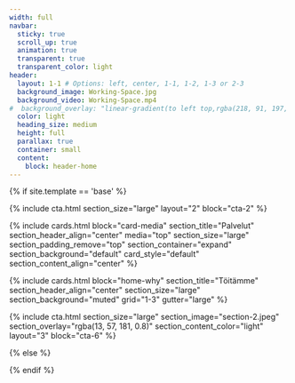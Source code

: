 ```yaml
---
width: full
navbar:
  sticky: true
  scroll_up: true
  animation: true
  transparent: true
  transparent_color: light
header:
  layout: 1-1 # Options: left, center, 1-1, 1-2, 1-3 or 2-3
  background_image: Working-Space.jpg
  background_video: Working-Space.mp4
#  background_overlay: "linear-gradient(to left top,rgba(218, 91, 197, 0.8) 0%,rgba(151, 27, 191, 0.8) 30%,rgba(2, 8, 212, 0.8) 80%)"
  color: light
  heading_size: medium
  height: full
  parallax: true
  container: small
  content:
    block: header-home
---
```


[comment]: # (This actually is the most platform independent comment)



{% if site.template == 'base' %}

{% include cta.html
  section_size="large"
  layout="2"
  block="cta-2"
%}

{% include cards.html
  block="card-media"
  section_title="Palvelut"
  section_header_align="center"
  media="top"
  section_size="large"
  section_padding_remove="top"
  section_container="expand"
  section_background="default"
  card_style="default"
  section_content_align="center"
%}



  {% include cards.html
    block="home-why"
    section_title="Töitämme"
    section_header_align="center"
    section_size="large"
    section_background="muted"
    grid="1-3"
    gutter="large"
  %}

  {% include cta.html
    section_size="large"
    section_image="section-2.jpeg"
    section_overlay="rgba(13, 57, 181, 0.8)"
    section_content_color="light"
    layout="3"
    block="cta-6"
  %}


{% else %}


{% endif %}
